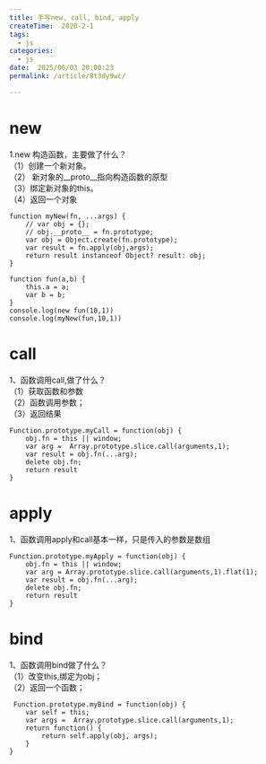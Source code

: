 ```yaml
---
title: 手写new, call, bind, apply
createTime:  2020-2-1
tags:
  - js
categories:
  - js
date:  2025/06/03 20:00:23
permalink: /article/8t3dy9wc/

---
```


# new
1.new 构造函数，主要做了什么？  
（1）创建一个新对象。  
（2） 新对象的__proto__指向构造函数的原型  
（3）绑定新对象的this。  
（4）返回一个对象  

```
function myNew(fn, ...args) {
    // var obj = {};
    // obj.__proto__ = fn.prototype;
    var obj = Object.create(fn.prototype);
    var result = fn.apply(obj,args);
    return result instanceof Object? result: obj;
}

function fun(a,b) {
    this.a = a;
    var b = b;
}
console.log(new fun(10,1))
console.log(myNew(fun,10,1))
```
# call
1、函数调用call,做了什么？  
（1）获取函数和参数  
（2）函数调用参数；  
（3）返回结果  
```
Function.prototype.myCall = function(obj) {
    obj.fn = this || window;
    var arg =  Array.prototype.slice.call(arguments,1);
    var result = obj.fn(...arg);
    delete obj.fn;
    return result
}
```
# apply
1、函数调用apply和call基本一样，只是传入的参数是数组
```
Function.prototype.myApply = function(obj) {
    obj.fn = this || window;
    var arg = Array.prototype.slice.call(arguments,1).flat(1);
    var result = obj.fn(...arg);
    delete obj.fn;
    return result
}
```
# bind
1、函数调用bind做了什么？  
（1）改变this,绑定为obj；  
（2）返回一个函数；  
```
 Function.prototype.myBind = function(obj) {
    var self = this;
    var args =  Array.prototype.slice.call(arguments,1);
    return function() {
        return self.apply(obj, args);    
    }
}
```